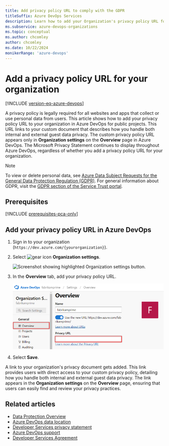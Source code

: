 ```yaml
---
title: Add privacy policy URL to comply with the GDPR
titleSuffix: Azure DevOps Services
description: Learn how to add your Organization's privacy policy URL for your public project, which describes how you handle internal and external guest data privacy.
ms.subservice: azure-devops-organizations
ms.topic: conceptual
ms.author: chcomley
author: chcomley
ms.date: 10/22/2024
monikerRange: 'azure-devops'
---
```


# Add a privacy policy URL for your organization

[!INCLUDE [version-eq-azure-devops](../../includes/version-eq-azure-devops.md)]

A privacy policy is legally required for all websites and apps that collect or use personal data from users. This article shows how to add your privacy policy URL to your organization in Azure DevOps for public projects. This URL links to your custom document that describes how you handle both internal and external guest data privacy. The custom privacy policy URL appears only in **Organization settings** on the **Overview** page in Azure DevOps. The Microsoft Privacy Statement continues to display throughout Azure DevOps, regardless of whether you add a privacy policy URL for your organization.

> [!NOTE]
> To view or delete personal data, see [Azure Data Subject Requests for the General Data Protection Regulation (GDPR)](/microsoft-365/compliance/gdpr-dsr-azure). For general information about GDPR, visit the [GDPR section of the Service Trust portal](https://servicetrust.microsoft.com/ViewPage/GDPRGetStarted).

## Prerequisites

[!INCLUDE [prerequisites-pca-only](../../includes/prerequisites-pca-only.md)]

## Add your privacy policy URL in Azure DevOps

1. Sign in to your organization (```https://dev.azure.com/{yourorganization}```).
2. Select ![gear icon](../../media/icons/gear-icon.png) **Organization settings**.
  
   ![Screenshot showing highlighted Organization settings button.](../../media/settings/open-admin-settings-vert.png)

3. In the **Overview** tab, add your privacy policy URL.

   ![Screenshot showing where you can add your privacy policy URL in Organization settings](media/add-privacy-url/privacy-url-in-organization-settings.png)

4.  Select **Save**.

   A link to your organization's privacy document gets added. This link provides users with direct access to your custom privacy policy, detailing how you handle both internal and external guest data privacy. The link appears in the **Organization settings** on the **Overview** page, ensuring that users can easily find and review your privacy practices.

## Related articles
- [Data Protection Overview](../security/data-protection.md)
- [Azure DevOps data location](../security/data-location.md)
- [Developer Services privacy statement](https://privacy.microsoft.com/privacystatement)
- [Azure DevOps support](https://developercommunity.visualstudio.com/spaces/21/index.html)
- [Developer Services Agreement](../../user-guide/services.md)
